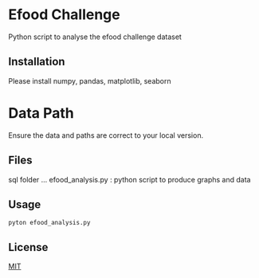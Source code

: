 # Efood Challenge

Python script to analyse the efood challenge dataset

## Installation

Please install numpy, pandas, matplotlib, seaborn 

# Data Path

Ensure the data and paths are correct to your local version.

## Files
sql folder  ...
efood_analysis.py : python script to produce graphs and data


## Usage
```
pyton efood_analysis.py

```


## License
[MIT](https://choosealicense.com/licenses/mit/)
